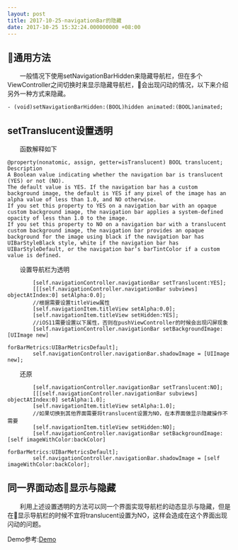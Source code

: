 ```yaml
---
layout: post
title: 2017-10-25-navigationBar的隐藏
date: 2017-10-25 15:32:24.000000000 +08:00
---
```



通用方法
------------
&emsp;&emsp;一般情况下使用setNavigationBarHidden来隐藏导航栏，但在多个ViewController之间切换时来显示隐藏导航栏，会出现闪动的情况，以下来介绍另外一种方式来隐藏。
```objc
- (void)setNavigationBarHidden:(BOOL)hidden animated:(BOOL)animated;
```
setTranslucent设置透明
------------
&emsp;&emsp;函数解释如下

```
@property(nonatomic, assign, getter=isTranslucent) BOOL translucent;
Description	
A Boolean value indicating whether the navigation bar is translucent (YES) or not (NO).
The default value is YES. If the navigation bar has a custom background image, the default is YES if any pixel of the image has an alpha value of less than 1.0, and NO otherwise.
If you set this property to YES on a navigation bar with an opaque custom background image, the navigation bar applies a system-defined opacity of less than 1.0 to the image.
If you set this property to NO on a navigation bar with a translucent custom background image, the navigation bar provides an opaque background for the image using black if the navigation bar has UIBarStyleBlack style, white if the navigation bar has UIBarStyleDefault, or the navigation bar’s barTintColor if a custom value is defined.
```

&emsp;&emsp;设置导航栏为透明

```objc
        [self.navigationController.navigationBar setTranslucent:YES];
        [[[self.navigationController.navigationBar subviews] objectAtIndex:0] setAlpha:0.0];
        //根据需要设置titleView属性
        [self.navigationItem.titleView setAlpha:0.0];
        [self.navigationItem.titleView setHidden:YES];
        //iOS11需要设置以下属性，否则在pushViewController的时候会出现闪屏现象
        [self.navigationController.navigationBar setBackgroundImage:[UIImage new]
                                                      forBarMetrics:UIBarMetricsDefault];
        self.navigationController.navigationBar.shadowImage = [UIImage new];
```
&emsp;&emsp;还原
```objc
        [self.navigationController.navigationBar setTranslucent:NO];
        [[[self.navigationController.navigationBar subviews] objectAtIndex:0] setAlpha:1.0];
        [self.navigationItem.titleView setAlpha:1.0];
        //如果切换到其他界面需要将translucent设置为NO，在本界面做显示隐藏操作不需要
        [self.navigationItem.titleView setHidden:NO];
        [self.navigationController.navigationBar setBackgroundImage:[self imageWithColor:backColor]
                                                      forBarMetrics:UIBarMetricsDefault];
        self.navigationController.navigationBar.shadowImage = [self imageWithColor:backColor];
```

同一界面动态显示与隐藏
----------
&emsp;&emsp;利用上述设置透明的方法可以同一个界面实现导航栏的动态显示与隐藏，但是在显示导航栏的时候不宜将translucent设置为NO，这样会造成在这个界面出现闪动的问题。


Demo参考:[Demo](https://github.com/sjjvenu/NavBarDemo)
